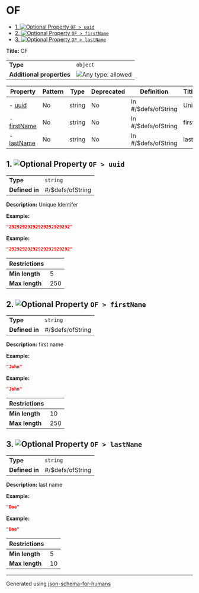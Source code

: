 # OF

- [1. ![Optional](https://img.shields.io/badge/Optional-yellow) Property `OF > uuid`](#uuid)
- [2. ![Optional](https://img.shields.io/badge/Optional-yellow) Property `OF > firstName`](#firstName)
- [3. ![Optional](https://img.shields.io/badge/Optional-yellow) Property `OF > lastName`](#lastName)

**Title:** OF

|                           |                                                                             |
| ------------------------- | --------------------------------------------------------------------------- |
| **Type**                  | `object`                                                                    |
| **Additional properties** | ![Any type: allowed](https://img.shields.io/badge/Any%20type-allowed-green) |

| Property                   | Pattern | Type   | Deprecated | Definition          | Title/Description |
| -------------------------- | ------- | ------ | ---------- | ------------------- | ----------------- |
| - [uuid](#uuid )           | No      | string | No         | In #/$defs/ofString | Unique Identifer  |
| - [firstName](#firstName ) | No      | string | No         | In #/$defs/ofString | first name        |
| - [lastName](#lastName )   | No      | string | No         | In #/$defs/ofString | last name         |

## <a name="uuid"></a>1. ![Optional](https://img.shields.io/badge/Optional-yellow) Property `OF > uuid`

|                |                  |
| -------------- | ---------------- |
| **Type**       | `string`         |
| **Defined in** | #/$defs/ofString |

**Description:** Unique Identifer

**Example:**

```json
"29292929292929292929292"
```

**Example:**

```json
"29292929292929292929292"
```

| Restrictions   |     |
| -------------- | --- |
| **Min length** | 5   |
| **Max length** | 250 |

## <a name="firstName"></a>2. ![Optional](https://img.shields.io/badge/Optional-yellow) Property `OF > firstName`

|                |                  |
| -------------- | ---------------- |
| **Type**       | `string`         |
| **Defined in** | #/$defs/ofString |

**Description:** first name

**Example:**

```json
"John"
```

**Example:**

```json
"John"
```

| Restrictions   |     |
| -------------- | --- |
| **Min length** | 10  |
| **Max length** | 250 |

## <a name="lastName"></a>3. ![Optional](https://img.shields.io/badge/Optional-yellow) Property `OF > lastName`

|                |                  |
| -------------- | ---------------- |
| **Type**       | `string`         |
| **Defined in** | #/$defs/ofString |

**Description:** last name

**Example:**

```json
"Doe"
```

**Example:**

```json
"Doe"
```

| Restrictions   |    |
| -------------- | -- |
| **Min length** | 5  |
| **Max length** | 10 |

----------------------------------------------------------------------------------------------------------------------------
Generated using [json-schema-for-humans](https://github.com/coveooss/json-schema-for-humans)
